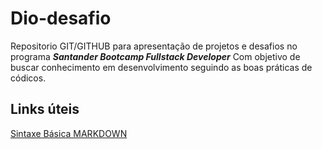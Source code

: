 # Dio-desafio

Repositorio GIT/GITHUB para apresentação de projetos e desafios no programa ***Santander Bootcamp Fullstack Developer*** 
Com objetivo de buscar conhecimento em desenvolvimento seguindo as boas práticas de códicos.



##  Links úteis

[Sintaxe Básica MARKDOWN](https://www.markdownguide.org/basic-syntax/)




